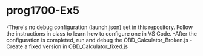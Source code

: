 # prog1700-Ex5
-There's no debug configuration (launch.json) set in this repository. Follow the instructions in class to learn how to configure one in VS Code.
-After the configuration is completed, run and debug the OBD_Calculator_Broken.js
-Create a fixed version in OBD_Calculator_fixed.js
